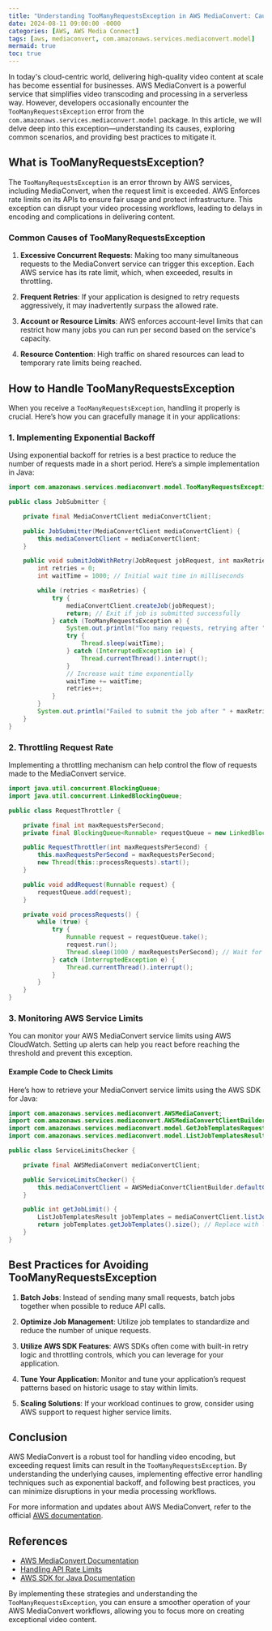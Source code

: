 ```yaml
---
title: "Understanding TooManyRequestsException in AWS MediaConvert: Causes, Solutions, and Best Practices"
date: 2024-08-11 09:00:00 -0000
categories: [AWS, AWS Media Connect]
tags: [aws, mediaconvert, com.amazonaws.services.mediaconvert.model]
mermaid: true
toc: true
---
```



In today's cloud-centric world, delivering high-quality video content at scale has become essential for businesses. AWS MediaConvert is a powerful service that simplifies video transcoding and processing in a serverless way. However, developers occasionally encounter the `TooManyRequestsException` error from the `com.amazonaws.services.mediaconvert.model` package. In this article, we will delve deep into this exception—understanding its causes, exploring common scenarios, and providing best practices to mitigate it.

## What is TooManyRequestsException?

The `TooManyRequestsException` is an error thrown by AWS services, including MediaConvert, when the request limit is exceeded. AWS Enforces rate limits on its APIs to ensure fair usage and protect infrastructure. This exception can disrupt your video processing workflows, leading to delays in encoding and complications in delivering content.

### Common Causes of TooManyRequestsException

1. **Excessive Concurrent Requests**: Making too many simultaneous requests to the MediaConvert service can trigger this exception. Each AWS service has its rate limit, which, when exceeded, results in throttling.

2. **Frequent Retries**: If your application is designed to retry requests aggressively, it may inadvertently surpass the allowed rate.

3. **Account or Resource Limits**: AWS enforces account-level limits that can restrict how many jobs you can run per second based on the service's capacity.

4. **Resource Contention**: High traffic on shared resources can lead to temporary rate limits being reached.

## How to Handle TooManyRequestsException

When you receive a `TooManyRequestsException`, handling it properly is crucial. Here’s how you can gracefully manage it in your applications:

### 1. Implementing Exponential Backoff

Using exponential backoff for retries is a best practice to reduce the number of requests made in a short period. Here’s a simple implementation in Java:

```java
import com.amazonaws.services.mediaconvert.model.TooManyRequestsException;

public class JobSubmitter {

    private final MediaConvertClient mediaConvertClient;

    public JobSubmitter(MediaConvertClient mediaConvertClient) {
        this.mediaConvertClient = mediaConvertClient;
    }

    public void submitJobWithRetry(JobRequest jobRequest, int maxRetries) {
        int retries = 0;
        int waitTime = 1000; // Initial wait time in milliseconds

        while (retries < maxRetries) {
            try {
                mediaConvertClient.createJob(jobRequest);
                return; // Exit if job is submitted successfully
            } catch (TooManyRequestsException e) {
                System.out.println("Too many requests, retrying after " + waitTime + " milliseconds...");
                try {
                    Thread.sleep(waitTime);
                } catch (InterruptedException ie) {
                    Thread.currentThread().interrupt();
                }
                // Increase wait time exponentially
                waitTime += waitTime;
                retries++;
            }
        }
        System.out.println("Failed to submit the job after " + maxRetries + " attempts.");
    }
}
```

### 2. Throttling Request Rate

Implementing a throttling mechanism can help control the flow of requests made to the MediaConvert service.

```java
import java.util.concurrent.BlockingQueue;
import java.util.concurrent.LinkedBlockingQueue;

public class RequestThrottler {

    private final int maxRequestsPerSecond;
    private final BlockingQueue<Runnable> requestQueue = new LinkedBlockingQueue<>();

    public RequestThrottler(int maxRequestsPerSecond) {
        this.maxRequestsPerSecond = maxRequestsPerSecond;
        new Thread(this::processRequests).start();
    }

    public void addRequest(Runnable request) {
        requestQueue.add(request);
    }

    private void processRequests() {
        while (true) {
            try {
                Runnable request = requestQueue.take();
                request.run();
                Thread.sleep(1000 / maxRequestsPerSecond); // Wait for the next request
            } catch (InterruptedException e) {
                Thread.currentThread().interrupt();
            }
        }
    }
}
```

### 3. Monitoring AWS Service Limits

You can monitor your AWS MediaConvert service limits using AWS CloudWatch. Setting up alerts can help you react before reaching the threshold and prevent this exception.

#### Example Code to Check Limits

Here’s how to retrieve your MediaConvert service limits using the AWS SDK for Java:

```java
import com.amazonaws.services.mediaconvert.AWSMediaConvert;
import com.amazonaws.services.mediaconvert.AWSMediaConvertClientBuilder;
import com.amazonaws.services.mediaconvert.model.GetJobTemplatesRequest;
import com.amazonaws.services.mediaconvert.model.ListJobTemplatesResult;

public class ServiceLimitsChecker {

    private final AWSMediaConvert mediaConvertClient;

    public ServiceLimitsChecker() {
        this.mediaConvertClient = AWSMediaConvertClientBuilder.defaultClient();
    }

    public int getJobLimit() {
        ListJobTemplatesResult jobTemplates = mediaConvertClient.listJobTemplates(new GetJobTemplatesRequest());
        return jobTemplates.getJobTemplates().size(); // Replace with logic to get your limit
    }
}
```

## Best Practices for Avoiding TooManyRequestsException

1. **Batch Jobs**: Instead of sending many small requests, batch jobs together when possible to reduce API calls.

2. **Optimize Job Management**: Utilize job templates to standardize and reduce the number of unique requests.

3. **Utilize AWS SDK Features**: AWS SDKs often come with built-in retry logic and throttling controls, which you can leverage for your application.

4. **Tune Your Application**: Monitor and tune your application’s request patterns based on historic usage to stay within limits.

5. **Scaling Solutions**: If your workload continues to grow, consider using AWS support to request higher service limits.

## Conclusion

AWS MediaConvert is a robust tool for handling video encoding, but exceeding request limits can result in the `TooManyRequestsException`. By understanding the underlying causes, implementing effective error handling techniques such as exponential backoff, and following best practices, you can minimize disruptions in your media processing workflows. 

For more information and updates about AWS MediaConvert, refer to the official [AWS documentation](https://docs.aws.amazon.com/mediaconvert/latest/userguide/what-is.html).

## References

- [AWS MediaConvert Documentation](https://docs.aws.amazon.com/mediaconvert/latest/userguide/what-is.html)
- [Handling API Rate Limits](https://docs.aws.amazon.com/general/latest/gr/api-retries.html)
- [AWS SDK for Java Documentation](https://docs.aws.amazon.com/sdk-for-java/latest/developer-guide/home.html)

By implementing these strategies and understanding the `TooManyRequestsException`, you can ensure a smoother operation of your AWS MediaConvert workflows, allowing you to focus more on creating exceptional video content.